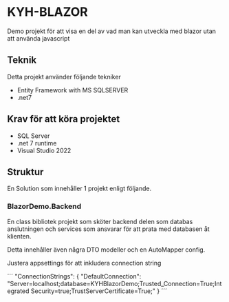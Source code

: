 # KYH-BLAZOR

Demo projekt för att visa en del av vad man kan utveckla med blazor utan att använda javascript

## Teknik

Detta projekt använder följande tekniker

- Entity Framework with MS SQLSERVER
- .net7

## Krav för att köra projektet

- SQL Server
- .net 7 runtime
- Visual Studio 2022

## Struktur

En Solution som innehåller 1 projekt enligt följande.

### BlazorDemo.Backend

En class bibliotek projekt som sköter backend delen som databas anslutningen och services som ansvarar för att prata med databasen åt klienten.

Detta innehåller även några DTO modeller och en AutoMapper config.

Justera appsettings för att inkludera connection string

´´´
"ConnectionStrings": {
    "DefaultConnection": "Server=localhost;database=KYHBlazorDemo;Trusted_Connection=True;Integrated Security=true;TrustServerCertificate=True;"
  }
´´´